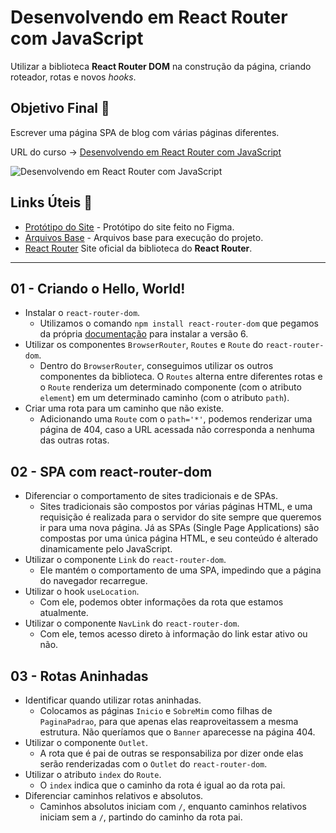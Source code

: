 # Desenvolvendo em React Router com JavaScript

Utilizar a biblioteca **React Router DOM** na construção da página, criando roteador, rotas e novos *hooks*.

## Objetivo Final &#x1F3AF;

Escrever uma página SPA de blog com várias páginas diferentes.

URL do curso -> [Desenvolvendo em React Router com JavaScript](https://cursos.alura.com.br/course/React-desenvolvendo-react-router-javaScript)

![Desenvolvendo em React Router com JavaScript](https://www.alura.com.br/assets/api/share/curso-React-desenvolvendo-react-router-javaScript.png)

## Links Úteis &#x1F517;
* [Protótipo do Site](https://www.figma.com/file/nDTrIQxTu6aldQG0o0iAbj/Ol%C3%A1%2C-Mundo!---Projeto-React%3A-router?node-id=38%3A716) - Protótipo do site feito no Figma.
* [Arquivos Base](https://caelum-online-public.s3.amazonaws.com/2676-react/01/preparando-ambiente.zip) - Arquivos base para execução do projeto.
* [React Router](https://reactrouter.com/en/main) Site oficial da biblioteca do **React Router**.

***

## 01 - Criando o Hello, World!
* Instalar o `react-router-dom`.
    * Utilizamos o comando `npm install react-router-dom` que pegamos da própria [documentação](https://reactrouter.com/en/main/start/tutorial) para instalar a versão 6.
* Utilizar os componentes `BrowserRouter`, `Routes` e `Route` do `react-router-dom`.
    * Dentro do `BrowserRouter`, conseguimos utilizar os outros componentes da biblioteca. O `Routes` alterna entre diferentes rotas e o `Route` renderiza um determinado componente (com o atributo `element`) em um determinado caminho (com o atributo `path`).
* Criar uma rota para um caminho que não existe.
    * Adicionando uma `Route` com o `path='*'`, podemos renderizar uma página de 404, caso a URL acessada não corresponda a nenhuma das outras rotas.

## 02 - SPA com react-router-dom
* Diferenciar o comportamento de sites tradicionais e de SPAs.
    * Sites tradicionais são compostos por várias páginas HTML, e uma requisição é realizada para o servidor do site sempre que queremos ir para uma nova página. Já as SPAs (Single Page Applications) são compostas por uma única página HTML, e seu conteúdo é alterado dinamicamente pelo JavaScript.
* Utilizar o componente `Link` do `react-router-dom`.
    * Ele mantém o comportamento de uma SPA, impedindo que a página do navegador recarregue.
* Utilizar o hook `useLocation`.
    * Com ele, podemos obter informações da rota que estamos atualmente.
* Utilizar o componente `NavLink` do `react-router-dom`.
    * Com ele, temos acesso direto à informação do link estar ativo ou não.

## 03 - Rotas Aninhadas
* Identificar quando utilizar rotas aninhadas.
    * Colocamos as páginas `Inicio` e `SobreMim` como filhas de `PaginaPadrao`, para que apenas elas reaproveitassem a mesma estrutura. Não queríamos que o `Banner` aparecesse na página 404.
* Utilizar o componente `Outlet`.
    * A rota que é pai de outras se responsabiliza por dizer onde elas serão renderizadas com o `Outlet` do `react-router-dom`.
* Utilizar o atributo `index` do `Route`.
    * O `index` indica que o caminho da rota é igual ao da rota pai.
* Diferenciar caminhos relativos e absolutos.
    * Caminhos absolutos iniciam com `/`, enquanto caminhos relativos iniciam sem a `/`, partindo do caminho da rota pai.